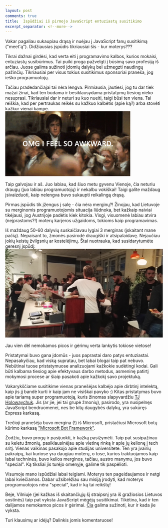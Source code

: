 ```yaml
---
layout: post
comments: true
title:  Ispūdžiai iš pirmojo JavaScript entuziastų susitikimo
excerpt_separator: <!--more-->
---
```

Vakar pagaliau sukaupiau drąsą ir nuėjau į JavaScript fanų susitikimą ("meet'ą"). Didžiausias įspūdis tikriausiai šis - kur moterys??? 
<!--more-->

Tikrai dažnai girdėsi, kad verta eiti į programavimo kalbos, kurios mokaisi, entuziastų susibūrimus. Tai puiki proga pažvelgti į būsimą savo 
profesiją iš arčiau. Juose galima sužinoti įdomių dalykų bei užmegzti naudingų pažinčių. Tikriausiai per visus tokius susitikimus sponsoriai 
praneša, jog ieško programuotojų.

Tačiau pradedančiajai tai nėra lengva. Pirmiausia, jautiesi, jog tu dar tiek mažai žinai, kad ten būdama ir besiklausydama pristatymų tiesiog nieko nesuprasi.
Tikriausiai dar ir neturi su kuo nueiti, taigi būsi ten viena. Tai reiškia, kad per pertraukas reikės su kažkuo kalbėtis (apie ką?) arba stovėti kažkur vienai kampe. 
![awkward](/assets/awkward.gif)
 
Taip galvojau ir aš. Juo labiau, kad šiuo metu gyvenu Vienoje, čia neturiu draugų (juo labiau programuotojų) ir nekalbu vokiškai! Taigi galite 
maždaug įsivaizduoti, kaip nelengva buvo sukaupti reikalingą drąsą.
  
Pirmas įspūdis tik įžengus į salę - čia nėra merginų?! Žinojau, kad Lietuvoje su merginomis programuotojomis situacija liūdnoka, bet kažkaip
naiviai tikėjausi, jog Austrijoje padėtis kiek kitokia. Visgi, visuomenė labiau atvira (neįprastoms?!) moterų karjeros užgaidoms, tokioms kaip
programavimas.

Iš maždaug 50-60 dalyvių suskaičiavau lygiai 3 merginas (įskaitant mane pačią). Nepaisant to, žmonės pasirodė draugiški ir atsipalaidavę. Nejaučiau jokių keistų žvilgsnių
ar kostelėjimų. Štai nuotrauka, kad susidarytumėte geresnį įspūdį: 
![susitikimo dalyviai](/assets/meetup-crowd.jpg)

Jau vien dėl nemokamos picos ir gėrimų verta lankytis tokiose vietose! 

Pristatymai buvo gana įdomūs - juos paprastai daro patys entuziastai. Nepasakyčiau, kad viską supratau, bet labai blogai taip pat nebuvo. Nebūtinai
tuose pristatymuose analizuojami kažkokie sudėtingi kodai. Gali būti kalbama tiesiog apie efektyvaus darbo metodus, asmeninę patirtį mokymosi procese ar šiaip 
pasakoti apie kažkokį savo projektuką. 
 
Vakarykščiame susitikime vienas pranešėjas kalbėjo apie dirbtinį intelektą, kaip jis jį bandė kurti ir kaip jam ne visiškai pavyko :) 
Kitas pristatymas buvo apie tariamą super programuotoją, kuris žinomas slapyvardžiu <a href="https://medium.com/@kelas/how-is-tj-holowaychuk-so-insanely-productive-604818b4e9eb#.nl3pldfuh" target="_blank">TJ Holowaychuk</a>. Jis (ar jie, jei tai grupė žmonių), pasirodo,
yra nusipelnęs JavaScript bendruomenei, nes be kitų daugybės dalykų, yra sukūręs Express karkasą.  

Trečioji pranešėja buvo mergina (!) iš Microsoft, pristačiusi Microsoft botų kūrimo karkasą <a href="https://dev.botframework.com/" target="_blank">"Microsoft Bot Framework"</a>.


Žodžiu, buvo progų ir pasijuokti, ir kažką pasižymėti. Taip pat susipažinau su keletu žmonių, pasiklausinėjau apie vietinę rinką ir apie jų kelionę į tech sritį. Vienas vaikinas pasakojo apie studijas
universitete. Ten yra įvairių pakraipų, kai kuriose yra daugiau moterų, o tose, kurios traktuojamos kaip labai techninės, buvo kelios merginos,
tačiau, austro manymu, jos buvo "special". Ką tiksliai jis turėjo omenyje, galime tik paspėlioti. 

Visumoje mano ispūdžiai labai teigiami. Moterys ten pageidaujamos ir netgi labai kviečiamos. Dabar užsibrėžiau sau misiją įrodyti, kad moterys
programuotojos nėra "special", kad ir ką tai reikštų!

Beje, Vilniuje (jei kažkas iš skaitančiųjų šį straipsnį yra iš gražiosios Lietuvos sostinės) taip pat vyksta JavaScript mėgėjų susitikimai. Tikėtina,
kad ir ten dalijamos nemokamos picos ir gėrimai. <a href="http://www.meetup.com/Vilnius-js/" target="_blank">Čia</a> galima sužinoti, kur ir kada jie vyksta.

Turi klausimų ar idėjų? Dalinkis jomis komentaruose!
 
 